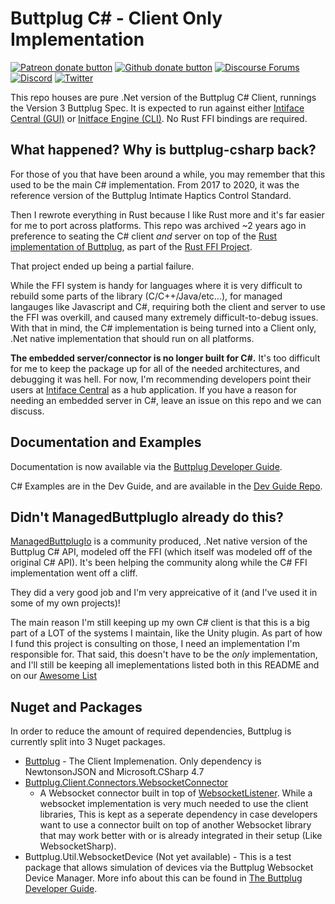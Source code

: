 # Buttplug C# - Client Only Implementation

[![Patreon donate button](https://img.shields.io/badge/patreon-donate-yellow.svg)](https://www.patreon.com/qdot)
[![Github donate button](https://img.shields.io/badge/github-donate-ff69b4.svg)](https://www.github.com/sponsors/qdot)
[![Discourse Forums](https://img.shields.io/discourse/status?label=buttplug.io%20forums&server=https%3A%2F%2Fdiscuss.buttplug.io)](https://discuss.buttplug.io)
[![Discord](https://img.shields.io/discord/353303527587708932.svg?logo=discord)](https://discord.buttplug.io)
[![Twitter](https://img.shields.io/twitter/follow/buttplugio.svg?style=social&logo=twitter)](https://twitter.com/buttplugio)

This repo houses are pure .Net version of the Buttplug C# Client, runnings the Version 3 Buttplug Spec. It is expected to run against either [Intiface Central (GUI)](https://intiface.com/central) or [Initface Engine (CLI)](https://github.com/intiface/intiface-engine). No Rust FFI bindings are required.

## What happened? Why is buttplug-csharp back?

For those of you that have been around a while, you may remember that this used to be the main C# implementation. From 2017 to 2020, it was the reference version of the Buttplug Intimate Haptics Control Standard. 

Then I rewrote everything in Rust because I like Rust more and it's far easier for me to port across platforms. This repo was archived ~2 years ago in preference to seating the C# client *and* server on top of the [Rust implementation of Buttplug](https://github.com/buttplugio/buttplug), as part of the [Rust FFI Project](https://github.com/buttplugio/buttplug-rs-ffi).

That project ended up being a partial failure.

While the FFI system is handy for languages where it is very difficult to rebuild some parts of the library (C/C++/Java/etc...), for managed langauges like Javascript and C#, requiring both the client and server to use the FFI was overkill, and caused many extremely difficult-to-debug issues. With that in mind, the C# implementation is being turned into a Client only, .Net native implementation that should run on all platforms.

**The embedded server/connector is no longer built for C#.** It's too difficult for me to keep the package up for all of the needed architectures, and debugging it was hell. For now, I'm recommending developers point their users at [Intiface Central](https://intiface.com/central) as a hub application. If you have a reason for needing an embedded server in C#, leave an issue on this repo and we can discuss.

## Documentation and Examples

Documentation is now available via the [Buttplug Developer Guide](https://docs.buttplug.io/docs/).

C# Examples are in the Dev Guide, and are available in the [Dev Guide Repo](https://github.com/buttplugio/docs.buttplug.io/tree/master/examples/csharp).

## Didn't ManagedButtplugIo already do this?

[ManagedButtplugIo](https://github.com/Er1807/ManagedButtplugIo/) is a community produced, .Net native version of the Buttplug C# API, modeled off the FFI (which itself was modeled off of the original C# API). It's been helping the community along while the C# FFI implementation went off a cliff.

They did a very good job and I'm very appreicative of it (and I've used it in some of my own projects)!

The main reason I'm still keeping up my own C# client is that this is a big part of a LOT of the systems I maintain, like the Unity plugin. As part of how I fund this project is consulting on those, I need an implementation I'm responsible for. That said, this doesn't have to be the *only* implementation, and I'll still be keeping all imeplementations listed both in this README and on our [Awesome List](https://awesome.buttplug.io)

## Nuget and Packages

In order to reduce the amount of required dependencies, Buttplug is currently split into 3 Nuget packages.

- [Buttplug](https://www.nuget.org/packages/Buttplug/) - The Client Implemenation. Only dependency
  is NewtonsonJSON and Microsoft.CSharp 4.7
- [Buttplug.Client.Connectors.WebsocketConnector](https://www.nuget.org/packages/Buttplug.Client.Connectors.WebsocketConnector/)
  - A Websocket connector built in top of
    [WebsocketListener](https://github.com/deniszykov/WebSocketListener). While a websocket
    implementation is very much needed to use the client libraries, This is kept as a seperate
    dependency in case developers want to use a connector built on top of another Websocket library
    that may work better with or is already integrated in their setup (Like WebsocketSharp).
- Buttplug.Util.WebsocketDevice (Not yet available) - This is a test package that allows simulation
  of devices via the Buttplug Websocket Device Manager. More info about this can be found in [The
  Buttplug Developer Guide](https://docs.buttplug.io/).

